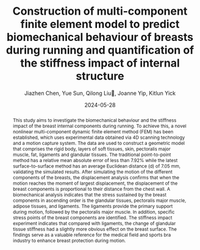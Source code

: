 ---
title: "Construction of multi-component finite element model to predict biomechanical behaviour of breasts during running and quantification of the stiffness impact of internal structure"
author: "Jiazhen Chen, Yue Sun, Qilong Liu👋, Joanne Yip, Kitlun Yick"
venue: "Biomechanics and Modeling in Mechanobiology"
date: "2024-05-28"
doi: "http://dx.doi.org/10.1007/s10237-024-01862-2"
abstract: "This study aims to investigate the biomechanical behaviour and the stiffness impact of the breast internal components during running. To achieve this, a novel nonlinear multi-component dynamic finite element method (FEM) has been established, which uses experimental data obtained via 4D scanning technology and a motion capture system. The data are used to construct a geometric model that comprises the rigid body, layers of soft tissues, skin, pectoralis major muscle, fat, ligaments and glandular tissues. The traditional point-to-point method has a relative mean absolute error of less than 7.92% while the latest surface-to-surface method has an average Euclidean distance (d) of 7.05 mm, validating the simulated results. After simulating the motion of the different components of the breasts, the displacement analysis confirms that when the motion reaches the moment of largest displacement, the displacement of the breast components is proportional to their distance from the chest wall. A biomechanical analysis indicates that the stress sustained by the breast components in ascending order is the glandular tissues, pectoralis major muscle, adipose tissues, and ligaments. The ligaments provide the primary support during motion, followed by the pectoralis major muscle. In addition, specific stress points of the breast components are identified. The stiffness impact experiment indicates that compared with ligaments, the change of glandular tissue stiffness had a slightly more obvious effect on the breast surface. The findings serve as a valuable reference for the medical field and sports bra industry to enhance breast protection during motion."
---
